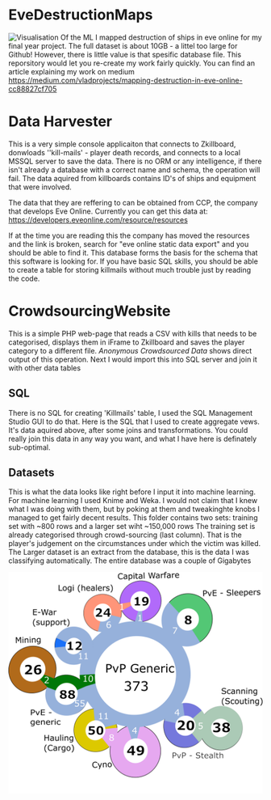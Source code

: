 # EveDestructionMaps
![Visualisation Of the ML](Charts/MiningDeaths.png)
I mapped destruction of ships in eve online for my final year project. The full dataset is about 10GB - a littel too large for Github! 
However, there is little value is that spesific database file. This reporsitory would let you re-create my work fairly quickly.
You can find an article explaining my work on medium 
https://medium.com/vladprojects/mapping-destruction-in-eve-online-cc88827cf705

# Data Harvester


This is a very simple console applicaiton that connects to Zkillboard, donwloads ''kill-mails' - player death records, and connects to a local MSSQL server to save the data. 
There is no ORM or any intelligence, if there isn't already a database with a correct name and schema, the operation will fail.
The data aquired from killboards contains ID's of ships and equipment that were involved. 

The data that they are reffering to can be obtained from CCP, the company that develops Eve Online. 
Currently you can get this data at: https://developers.eveonline.com/resource/resources

If at the time you are reading this the company has moved the resources and the link is broken, search for "eve online static data export" and you should be able to find it.
This database forms the basis for the schema that this software is looking for. If you have basic SQL skills, you should be able to create a table for storing killmails without much trouble just by reading the code. 

# CrowdsourcingWebsite

This is a simple PHP web-page that reads a CSV with kills that needs to be categorised, displays them in iFrame to Zkillboard and saves the player category to a different file. 
*Anonymous Crowdsourced Data* shows direct output of this operation. Next I would import this into SQL server and join it with other data tables

## SQL

There is no SQL for creating 'Killmails' table, I used the SQL Management Studio GUI to do that. 
Here is the SQL that I used to create aggregate vews. It's data aquired above, after some joins and transformations. 
You could really join this data in any way you want, and what I have here is definately sub-optimal. 

## Datasets
This is what the data looks like right before I input it into machine learning.  For machine learning I used Knime and Weka.
I would not claim that I knew what I was doing with them, but by poking at them and tweakinghte knobs I managed to get fairly decent results. 
This folder contains two sets: training set with ~800 rows and a larger set wiht ~150,000 rows 
The training set is already categorised through crowd-sourcing (last column). That is the player's judgement on the circumstances under which the victim was killed. 
The Larger dataset is an extract from the database, this is the data I was classifying automatically. The entire database was a couple of Gigabytes

![Visualisation Of the ML](Charts/Classifier%20Visualisation.png)


